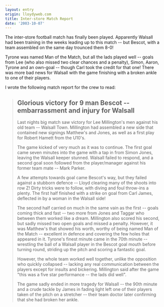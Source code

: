 ```yaml
---
layout: entry
origin: lloydyweb.com
title: Inter-store Match Report
date: '2003-10-07'
---
```

The inter-store football match has finally been played. Apparently Walsall had been training in the weeks leading up to this match -- but Bescot, with a team assembled on the same day trounced them 8-0!

Tyrone was named Man of the Match, but all the lads played well -- goals from Lee (who also missed two clear chances and a penalty), Simon, Aaron, Tyrone and an own-goal -- though Carl took the credit for that one! There was more bad news for Walsall with the game finishing with a broken ankle to one of their players.

I wrote the following match report for the crew to read:

> ## Glorious victory for 9 man Bescot -- embarrassment and injury for Walsall
> 
> Last nights big match saw victory for Lee Millington's men against his old team -- Walsall Town. Millington had assembled a new side that contained new signings Matthew's and Jones, as well as a first play for Robert Hamett from the U10's.
> 
> The game kicked of very much as it was to continue. The first goal came seven minutes into the game with a tap in from Simon Jones, leaving the Walsall keeper stunned. Walsall failed to respond, and a second goal soon followed from the player/manager against his former team mate -- Mark Parker.
> 
> A few attempts towards goal came Bescot's way, but they failed against a stubborn defence -- Lloyd clearing many of the shoots into row Z! Dirty tricks were to follow, with diving and foul throw-ins a plenty. The first half finished with a strike on goal from Carl James, deflected in by a woman in the Walsall side!
> 
> The second half carried on much in the same vain as the first -- goals coming thick and fast -- two more from Jones and Taggar who between them worked like a dream. Millington also scored his second, but sadly missed two open goals and missed a penalty. However, it was Matthew's that showed his worth, worthy of being named Man of the Match -- excellent in defence and covering the few holes that appeared in it. Tyrone's finest minute came in the 70th minute -- wrestling the ball of a Walsall player in the Bescot goal mouth before turning round, striding up the pitch and scoring a fantastic goal.
> 
> However, the whole team worked well together, unlike the opposition who quickly collapsed -- lacking any real communication between the players except for insults and bickering. Millington said after the game "this was a five star performance -- the lads did well".
> 
> The game sadly ended in more tragedy for Walsall -- the 90th minute and a crude tackle by James in fading light left one of their players taken of the pitch on a stretcher -- their team doctor later confirming that she had broken her ankle.